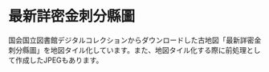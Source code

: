 # 最新詳密金刺分縣圖
国会国立図書館デジタルコレクションからダウンロードした古地図「最新詳密金刺分縣圖」を地図タイル化しています。また、地図タイル化する際に前処理として作成したJPEGもあります。
